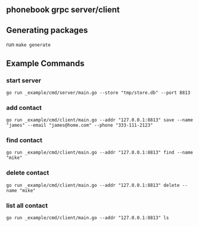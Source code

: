 ## phonebook grpc server/client

## Generating packages
run `make generate`

## Example Commands

### start server
`go run _example/cmd/server/main.go --store "tmp/store.db" --port 8813`

### add contact
`go run _example/cmd/client/main.go --addr "127.0.0.1:8813" save --name "james" --email "james@home.com" --phone "333-111-2123"`

### find contact
`go run _example/cmd/client/main.go --addr "127.0.0.1:8813" find --name "mike"`

### delete contact
`go run _example/cmd/client/main.go --addr "127.0.0.1:8813" delete --name "mike"`

### list all contact
`go run _example/cmd/client/main.go --addr "127.0.0.1:8813" ls`
